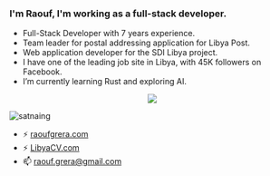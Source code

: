 ### I'm Raouf, I'm working as a full-stack developer.

- Full-Stack Developer with 7 years experience.
- Team leader for postal addressing application for Libya Post.
- Web application developer for the SDI Libya project.
- I have one of the leading job site in Libya, with 45K followers on Facebook.
- I’m currently learning Rust and exploring AI.




<p align="center">
  <img align="top" src="https://github-readme-stats.vercel.app/api/top-langs/?username=RaoufGrera&layout=compact&theme=dark&langs_count=6"/>
</p>

<p align="left"> <img src="https://komarev.com/ghpvc/?username=raoufgrera&label=Profile%20views&color=0e75b6&style=flat-square" alt="satnaing" /></p>

- ⚡ [raoufgrera.com](https://raoufgrera.com)
- ⚡ [LibyaCV.com](https://libyacv.com)
- 📫 raouf.grera@gmail.com

<!--
**raoufgr/raoufgr** is a ✨ _special_ ✨ repository because its `README.md` (this file) appears on your GitHub profile.
- 🌱 I’m currently learning Design Patterns and Foucs on C# and Rust Language.
Here are some ideas to get you started:

- 🔭 I’m currently working on ...
- 🌱 I’m currently learning ...
- 👯 I’m looking to collaborate on ...
- 🤔 I’m looking for help with ...
- 💬 Ask me about ...
- 📫 How to reach me: ...
- 😄 Pronouns: ...
- ⚡ Fun fact: ...
- ⚡ [MyLetter.app](https://myletter.app) 

-->
